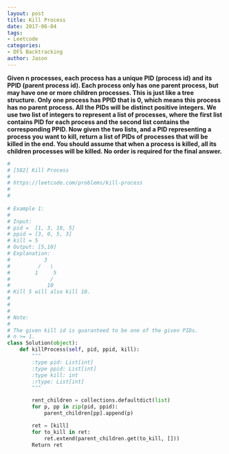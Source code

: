 ```yaml
---
layout: post
title: Kill Process
date: 2017-06-04
tags:
- Leetcode
categories:
- DFS Backtracking
author: Jason
---
```

**Given n processes, each process has a unique PID (process id) and its PPID (parent process id). Each process only has one parent process, but may have one or more children processes. This is just like a tree structure.  Only one process has PPID that is 0, which means this process has no parent process. All the PIDs will be distinct positive integers. We use two list of integers to represent a list of processes, where the first list contains PID for each process and the second list contains the corresponding PPID. Now given the two lists, and a PID representing a process you want to kill, return a list of PIDs of processes that will be killed in the end. You should assume that when a process is killed, all its children processes will be killed. No order is required for the final answer.**

```python
#
# [582] Kill Process
#
# https://leetcode.com/problems/kill-process
#
#
 
# Example 1:
# 
# Input: 
# pid =  [1, 3, 10, 5]
# ppid = [3, 0, 5, 3]
# kill = 5
# Output: [5,10]
# Explanation: 
# ⁠          3
# ⁠        /   \
# ⁠       1     5
# ⁠            /
# ⁠           10
# Kill 5 will also kill 10.
# 
# 
# 
# Note:
# 
# The given kill id is guaranteed to be one of the given PIDs.
# n >= 1.
class Solution(object):
    def killProcess(self, pid, ppid, kill):
        """
        :type pid: List[int]
        :type ppid: List[int]
        :type kill: int
        :rtype: List[int]
        """

        rent_children = collections.defaultdict(list)
        for p, pp in zip(pid, ppid):
            parent_children[pp].append(p)

        ret = [kill]
        for to_kill in ret:
            ret.extend(parent_children.get(to_kill, []))
        Return ret
```
